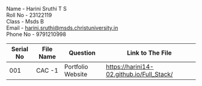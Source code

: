 Name - Harini Sruthi T S      
Roll No - 23122119            
Class - Msds B                                                                              
Email - harini.sruthi@msds.christuniversity.in                                                                                  
Phone No - 9791210998

| Serial No     | File Name        | Question   | Link to The File  |
| ------------- | ------------- | --------   | ----------------  |
|  001          | CAC -1       | Portfolio Website           |https://harini14-02.github.io/Full_Stack/|